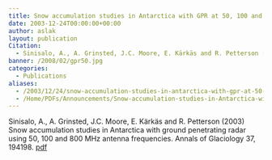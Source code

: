 ```yaml
---
title: Snow accumulation studies in Antarctica with GPR at 50, 100 and 800 MHz.
date: 2003-12-24T00:00:00+00:00
author: aslak
layout: publication
Citation:
  - Sinisalo, A., A. Grinsted, J.C. Moore, E. Kärkäs and R. Petterson (2003) Snow accumulation studies in Antarctica with ground penetrating radar using 50, 100 and 800 MHz antenna frequencies. Annals of Glaciology 37, 194198.
banner: /2008/02/gpr50.jpg
categories:
  - Publications
aliases:
  - /2003/12/24/snow-accumulation-studies-in-antarctica-with-gpr-at-50-100-and-800-mhz/
  - /Home/PDFs/Announcements/Snow-accumulation-studies-in-Antarctica-with-GPR-at-50--100-and-800-MHz-
---
```

Sinisalo, A., A. Grinsted, J.C. Moore, E. Kärkäs and R. Petterson (2003) Snow accumulation studies in Antarctica with ground penetrating radar using 50, 100 and 800 MHz antenna frequencies. Annals of Glaciology 37, 194198. [pdf](/Home/PDFs/Sinisalo_jglac03_-_GPR_50%2C_100%2C_800.pdf?attredirects=0)
